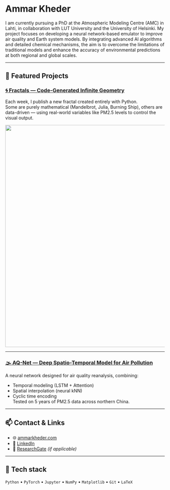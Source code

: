 # Ammar Kheder

I am currently pursuing a PhD at the Atmospheric Modeling Centre (AMC) in Lahti, in collaboration with LUT University and the University of Helsinki. My project focuses on developing a neural network-based emulator to improve air quality and Earth system models. By integrating advanced Al algorithms and detailed chemical mechanisms, the aim is to overcome the limitations of traditional models and enhance the accuracy of environmental predictions at both regional and global scales.

---

## 🔬 Featured Projects

### [🌀 Fractals — Code-Generated Infinite Geometry](https://github.com/AmmarKheder/fractals)

Each week, I publish a new fractal created entirely with Python.  
Some are purely mathematical (Mandelbrot, Julia, Burning Ship), others are data-driven — using real-world variables like PM2.5 levels to control the visual output.

<img src="https://github.com/AmmarKheder/fractals/blob/main/buring_ship/burning_ship_inferno.png?raw=true" width="700"/>

---

### [🌫 AQ-Net — Deep Spatio-Temporal Model for Air Pollution](https://github.com/AmmarKheder/AQ-Net)

A neural network designed for air quality reanalysis, combining:
- Temporal modeling (LSTM + Attention)
- Spatial interpolation (neural kNN)
- Cyclic time encoding  
Tested on 5 years of PM2.5 data across northern China.

---

## 📫 Contact & Links

- 🌐 [ammarkheder.com](https://ammarkheder.com)
- 💼 [LinkedIn](https://www.linkedin.com/in/ammar-kheder-a37053193)
- 🧪 [ResearchGate](https://www.researchgate.net/profile/Ammar-Kheder) *(if applicable)*

---

## 📎 Tech stack
`Python` • `PyTorch` • `Jupyter` • `NumPy` • `Matplotlib` • `Git` • `LaTeX`
